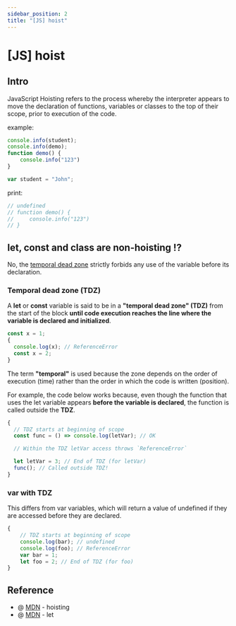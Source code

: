 ```yaml
---
sidebar_position: 2
title: "[JS] hoist"
---
```


# [JS] hoist

## Intro

JavaScript Hoisting refers to the process whereby the interpreter appears to move the declaration of functions, variables or classes to the top of their scope, prior to execution of the code.

example:

```javascript
console.info(student);
console.info(demo);
function demo() {
	console.info("123")
}

var student = "John";
```
print:
```javascript
// undefined
// function demo() {
//     console.info("123")
// }
```

## let, const and class are non-hoisting !?

No, the [temporal dead zone](https://developer.mozilla.org/en-US/docs/Web/JavaScript/Reference/Statements/let#temporal_dead_zone_tdz) strictly forbids any use of the variable before its declaration.

### Temporal dead zone (TDZ)

A **let** or **const** variable is said to be in a **"temporal dead zone" (TDZ)** from the start of the block **until code execution reaches the line where the variable is declared and initialized**.

```javascript
const x = 1;
{
  console.log(x); // ReferenceError
  const x = 2;
}
```

The term **"temporal"** is used because the zone depends on the order of execution (time) rather than the order in which the code is written (position).

For example, the code below works because, even though the function that uses the let variable appears **before the variable is declared**, the function is called outside the **TDZ**.

```javascript
{
  // TDZ starts at beginning of scope
  const func = () => console.log(letVar); // OK

  // Within the TDZ letVar access throws `ReferenceError`

  let letVar = 3; // End of TDZ (for letVar)
  func(); // Called outside TDZ!
}
```

### var with TDZ

This differs from var variables, which will return a value of undefined if they are accessed before they are declared.

```javascript
{
    // TDZ starts at beginning of scope
    console.log(bar); // undefined
    console.log(foo); // ReferenceError
    var bar = 1;
    let foo = 2; // End of TDZ (for foo)
}
```

## Reference

+ @ [MDN](https://developer.mozilla.org/en-US/docs/Glossary/Hoisting) - hoisting
+ @ [MDN](https://developer.mozilla.org/en-US/docs/Web/JavaScript/Reference/Statements/let#temporal_dead_zone_tdz) - let
